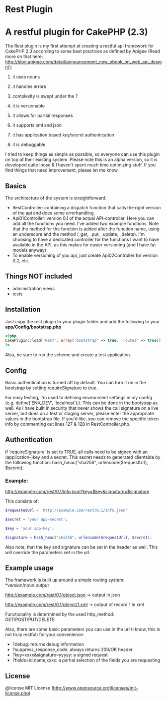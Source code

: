 Rest Plugin
====

# A restful plugin for CakePHP (2.3)

The Rest plugin is my first attempt at creating a restful api framework for CakePHP 2.3 according to some best practices as defined by Apigee (Read more on that here: http://blog.apigee.com/detail/announcement_new_ebook_on_web_api_design/):

1) it uses nouns

2) it handles errors

3) complexity is swept under the ?

4) it is versionable

5) it allows for partial responses

6) it supports xml and json

7) it has application based key/secret authentication

8) it is debuggable

I tried to keep things as simple as possible, so everyone can use this plugin on top of their existing system. Please note this is an alpha version, so it is developed quite loose & I haven't spent much time optimizing stuff. If you find things that need improvement, please let me know.

## Basics

The architecture of the system is straightforward.
* RestController: containing a dispatch function that calls the right version of the api and does some errorhandling.
* Api01Controller: version 0.1 of the actual API-controller. Here you can add all the functions you need. I've added two example functions. Note that the method for the function is added after the function name, using an underscore and the method (_get, _put, _update, _delete). I'm choosing to have a dedicated controller for the functions I want to have available in the API, as this makes for easier versioning (and I have fat models anyway)
* To enable versioning of you api, just create Api02Controller for version 0.2, etc. 

## Things NOT included
- administration views
- tests


## Installation

Just copy the rest plugin to your plugin folder and add the following to your __app/Config/bootstrap.php__
```php
<?php 
CakePlugin::load('Rest', array('bootstrap' => true, 'routes' => true));
?>
```

Also, be sure to run the scheme and create a test application.

## Config

Basic authentication is turned off by default. You can turn it on in the bootstrap by setting requireSignature to *true*.

For easy testing, I'm used to defining environment settings in my config (e.g. define('ENV_DEV', 'localhost');). This can be done in the bootstrap as well. As I have built in security that never shows the call signature on a live server, but does on a test or staging server, please enter the appropriate values in the bootstrap file. If you'd like, you can remove the specific token info by commenting out lines 127 & 128 in RestController.php.

## Authentication

if 'requireSignature' is set to TRUE, all calls need to be signed with an (application-)key and a secret. This secret needs to generated clientside by the following function: hash_hmac("sha256", urlencode($requestUrl), $secret);

### Example: 

http://example.com/rest/0.1/info.json?key=$key&signature=$signature

This consists of: 

```php
$requestedUrl = 'http://example.com/rest/0.1/info.json'

$secret = 'your app-secret';

$key = 'your app-key';

$signature = hash_hmac("sha256", urlencode($requestUrl), $secret);

```

Also note, that the key and signature can be set in the header as well. This will override the parameters set in the url. 

## Example usage

The framework is built up around a simple routing system: *version/noun.output

http://example.com/rest/0.1/object.json -> output in json

http://example.com/rest/0.1/object/1.xml -> output of record 1 in xml

Functionality is determined by the used http_method: GET/POST/PUT/DELETE

Also, there are some basic parameters you can use in the url (I know, this is not truly restful) for your convenience:

* ?debug: returns debug information
* ?suppress_response_code: always returns 200/OK header
* ?key=xxxx&signature=yyyyy: a signed request
* ?fields=id,name,xxxx: a partial selection of the fields you are requesting

## License

@license MIT License (http://www.opensource.org/licenses/mit-license.php)
